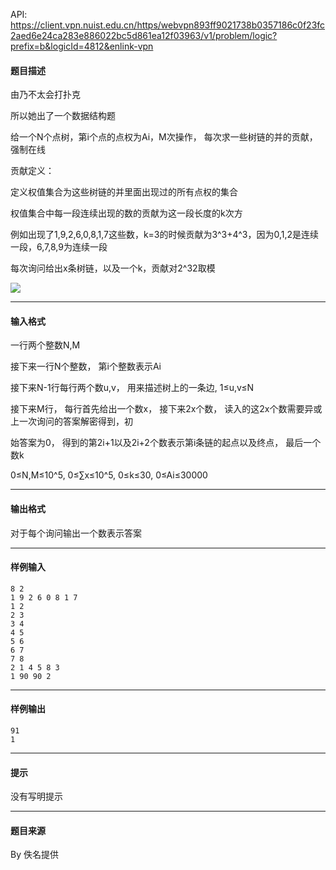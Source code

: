 API: https://client.vpn.nuist.edu.cn/https/webvpn893ff9021738b0357186c0f23fc2aed6e24ca283e886022bc5d861ea12f03963/v1/problem/logic?prefix=b&logicId=4812&enlink-vpn

#### 题目描述

由乃不太会打扑克

所以她出了一个数据结构题 

给一个N个点树，第i个点的点权为Ai，M次操作， 每次求一些树链的并的贡献，强制在线

贡献定义：

定义权值集合为这些树链的并里面出现过的所有点权的集合

权值集合中每一段连续出现的数的贡献为这一段长度的k次方

例如出现了1,9,2,6,0,8,1,7这些数，k=3的时候贡献为3^3+4^3，因为0,1,2是连续一段，6,7,8,9为连续一段

每次询问给出x条树链，以及一个k，贡献对2^32取模

![](../file/4812_0.png)

---

#### 输入格式

一行两个整数N,M

接下来一行N个整数， 第i个整数表示Ai

接下来N-1行每行两个数u,v， 用来描述树上的一条边, 1≤u,v≤N

接下来M行， 每行首先给出一个数x， 接下来2x个数， 读入的这2x个数需要异或上一次询问的答案解密得到，初

始答案为0， 得到的第2i+1以及2i+2个数表示第i条链的起点以及终点， 最后一个数k

0≤N,M≤10^5, 0≤∑x≤10^5, 0≤k≤30, 0≤Ai≤30000

---

#### 输出格式

对于每个询问输出一个数表示答案

---

#### 样例输入
```
8 2
1 9 2 6 0 8 1 7
1 2
2 3
3 4
4 5
5 6
6 7
7 8
2 1 4 5 8 3
1 90 90 2
```

---

#### 样例输出
```
91
1

```

---

#### 提示

没有写明提示

---

#### 题目来源

By 佚名提供